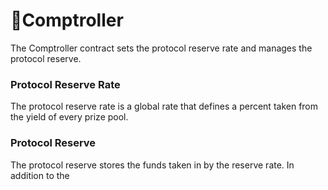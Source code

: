 # 🤖Comptroller

The Comptroller contract sets the protocol reserve rate and manages the protocol reserve. 

### Protocol Reserve Rate

The protocol reserve rate is a global rate that defines a percent taken from the yield of every prize pool. 

### Protocol Reserve

The protocol reserve stores the funds taken in by the reserve rate. In addition to the 

